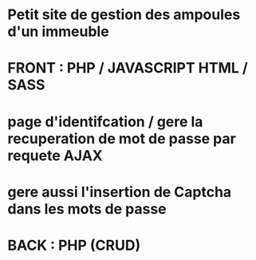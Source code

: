# Petit site de gestion des ampoules d'un immeuble 
# FRONT : PHP / JAVASCRIPT HTML / SASS
# page d'identifcation / gere la recuperation de mot de passe par requete AJAX
# gere aussi l'insertion de Captcha dans les mots de passe
#
# BACK : PHP (CRUD)
